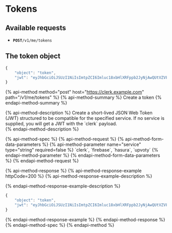# Tokens

## Available requests

* **`POST`**`/v1/me/tokens`

## The token object

```javascript
{
    "object": "token",
    "jwt": "eyJhbGciOiJSUzI1NiIsImtpZCI6Imluc18xbHlXRFppb2JyNjAwQUtVZVFEb1NsckVtb00iLCJ0eXAiOiJKV1QifQ.eyJhdWQiOiJjbGVyayIsImVtYWlsIjoiYnJhZGVuQGNsZXJrLmRldiIsImVtYWlsX3ZlcmlmaWVkIjp0cnVlLCJleHAiOjE2MjgyMjE1NzEsImZhbWlseV9uYW1lIjoiU2lkb3RpIiwiZ2l2ZW5fbmFtZSI6IkJyYWRlbiIsImlhdCI6MTYyODIyMTUwNiwiaXNzIjoiaHR0cHM6Ly9jbGVyay5jbGVyay5kZXYiLCJuYW1lIjoiQnJhZGVuIiwicGljdHVyZSI6Imh0dHBzOi8vaW1hZ2VzLmNsZXJrLmRldi91cGxvYWRlZC9pbWdfMXV4MTc3dkJYVmVVR240d1FYZm5yM2xTd0lnLmpwZWciLCJzdWIiOiJ1c2VyXzFvNHFmcU1lQ2tLNEtEOWZpQ1BLSVhjQTloOCIsInVwZGF0ZWRfYXQiOjE2MjgyMTg1Nzd9.b2oZwr8hW33dQC856k5Xv0j-SND3hI11r-j2I6BXkldw-yGnYiKq1GUAwC2F1ecFIaAvVJFHw-MYT34pQt6xMRY_InC2-K7CeDKUIuXzC8fglHU-a8WMp6ehON1MImGy5fuqyyWI6x8vY2TlaKjVipBWFkVDmqLrOWJuuzAePeMaYjN-zPkSOeD1ydiRbGf97wokTGx9hxyYq7C2vX2CLPOkb17f9Is92GcHlatH6Ac6Ptnd_JNy5bXGGjjPKwJgPYO2cCDlxamDgL-40IBJ8l_0IxJWN_PlShZQoT05xGdIJMcnje4WHlt0rm6nQYBPt3Cahz_gd4xoCAeYJEch0A"
}
```

{% api-method method="post" host="https://clerk.example.com" path="/v1/me/tokens" %}
{% api-method-summary %}
Create a token
{% endapi-method-summary %}

{% api-method-description %}
Create a short-lived JSON Web Token \(JWT\) structured to be compatible for the specified service.  If no service is supplied, you will get a JWT with the \`clerk\` payload.  
{% endapi-method-description %}

{% api-method-spec %}
{% api-method-request %}
{% api-method-form-data-parameters %}
{% api-method-parameter name="service" type="string" required=false %}
\`clerk\`, \`firebase\`, \`hasura\`, \`upvoty\`
{% endapi-method-parameter %}
{% endapi-method-form-data-parameters %}
{% endapi-method-request %}

{% api-method-response %}
{% api-method-response-example httpCode=200 %}
{% api-method-response-example-description %}

{% endapi-method-response-example-description %}

```javascript
{
    "object": "token",
    "jwt": "eyJhbGciOiJSUzI1NiIsImtpZCI6Imluc18xbHlXRFppb2JyNjAwQUtVZVFEb1NsckVtb00iLCJ0eXAiOiJKV1QifQ.eyJhdWQiOiJjbGVyayIsImVtYWlsIjoiYnJhZGVuQGNsZXJrLmRldiIsImVtYWlsX3ZlcmlmaWVkIjp0cnVlLCJleHAiOjE2MjgyMjE1NzEsImZhbWlseV9uYW1lIjoiU2lkb3RpIiwiZ2l2ZW5fbmFtZSI6IkJyYWRlbiIsImlhdCI6MTYyODIyMTUwNiwiaXNzIjoiaHR0cHM6Ly9jbGVyay5jbGVyay5kZXYiLCJuYW1lIjoiQnJhZGVuIiwicGljdHVyZSI6Imh0dHBzOi8vaW1hZ2VzLmNsZXJrLmRldi91cGxvYWRlZC9pbWdfMXV4MTc3dkJYVmVVR240d1FYZm5yM2xTd0lnLmpwZWciLCJzdWIiOiJ1c2VyXzFvNHFmcU1lQ2tLNEtEOWZpQ1BLSVhjQTloOCIsInVwZGF0ZWRfYXQiOjE2MjgyMTg1Nzd9.b2oZwr8hW33dQC856k5Xv0j-SND3hI11r-j2I6BXkldw-yGnYiKq1GUAwC2F1ecFIaAvVJFHw-MYT34pQt6xMRY_InC2-K7CeDKUIuXzC8fglHU-a8WMp6ehON1MImGy5fuqyyWI6x8vY2TlaKjVipBWFkVDmqLrOWJuuzAePeMaYjN-zPkSOeD1ydiRbGf97wokTGx9hxyYq7C2vX2CLPOkb17f9Is92GcHlatH6Ac6Ptnd_JNy5bXGGjjPKwJgPYO2cCDlxamDgL-40IBJ8l_0IxJWN_PlShZQoT05xGdIJMcnje4WHlt0rm6nQYBPt3Cahz_gd4xoCAeYJEch0A"
}
```
{% endapi-method-response-example %}
{% endapi-method-response %}
{% endapi-method-spec %}
{% endapi-method %}

